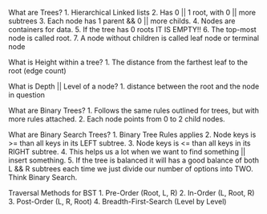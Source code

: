 What are Trees?
    1. Hierarchical Linked lists
    2. Has 0 || 1 root, with 0 || more subtrees
    3. Each node has 1 parent && 0 || more childs.
    4. Nodes are containers for data.
    5. If the tree has 0 roots IT IS EMPTY!!
    6. The top-most node is called root.
    7. A node without children is called leaf node or terminal node

What is Height within a tree? 
    1. The distance from the farthest leaf to the root (edge count)

What is Depth || Level of a node?
    1. distance between the root and the node in question



What are Binary Trees?
    1. Follows the same rules outlined for trees, but with more rules attached.
    2. Each node points from 0 to 2 child nodes.

What are Binary Search Trees?
    1. Binary Tree Rules applies
    2. Node keys is >= than all keys in its LEFT subtree.
    3. Node keys is <= than all keys in its RIGHT subtree.
    4. This helps us a lot when we want to find something || insert something.
    5. If the tree is balanced it will has a good balance of both L && R subtrees each time we just divide our number of options into TWO. Think Binary Search.

Traversal Methods for BST
    1. Pre-Order (Root, L, R)
    2. In-Order (L, Root, R)
    3. Post-Order (L, R, Root)
    4. Breadth-First-Search (Level by Level)


